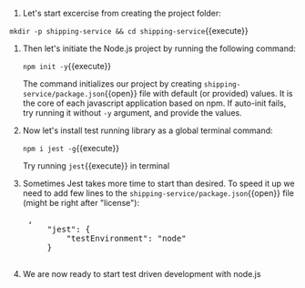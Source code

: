 
<!-- For this exercise you should use directory, cloned from your github repository `shipping-service`. Clone it in terminal window using it's https URL: -->

<!-- `git clone <<your git repo's https URL>>`{{copy}} -->
<!-- Open the shipping-service folder in VSCode and then open the terminal view in VSCode. -->
1. Let's start excercise from creating the project folder:

  `mkdir -p shipping-service && cd shipping-service`{{execute}}

  <!-- **!NB**: For windows users please ensure the VSCode terminal is set to bash. -->
    
  <!-- Then, assuming you already have `node` and `npm` installed, run the following commands: -->

1. Then let's initiate the Node.js project by running the following command:

    `npm init -y`{{execute}}

    The command initializes our project by creating `shipping-service/package.json`{{open}} file with default (or provided) values. It is the core of each javascript application based on npm. If auto-init fails, try running it without `-y` argument, and provide the values.

1. Now let's install test running library as a global terminal command:

    `npm i jest -g`{{execute}}

    Try running `jest`{{execute}} in terminal

1. Sometimes Jest takes more time to start than desired. To speed it up we need to add few lines to the `shipping-service/package.json`{{open}} file (might be right after "license"):

    <pre class="file hljs json" data-target="clipboard">
    ,
        "jest": {
            "testEnvironment": "node"
        }
    </pre>

1. We are now ready to start test driven development with node.js

  <!-- Latter commands install libraries `axios` (which is used in the main code) and `sinon`, `nock`, which are used only at development/testing time.

  `npm i axios --save`{{execute}}

  `npm i sinon nock --save-dev`{{execute}} -->
